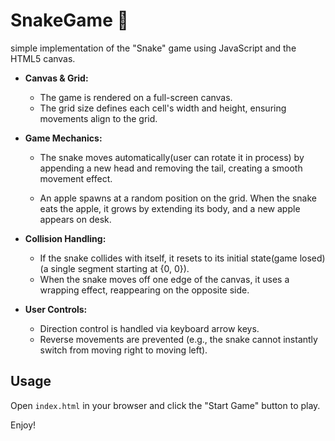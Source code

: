 # SnakeGame 🐍

simple implementation of the "Snake" game using JavaScript and the HTML5 canvas.

- **Canvas & Grid:**  
  - The game is rendered on a full-screen canvas.  
  - The grid size defines each cell's width and height, ensuring movements align to the grid.

- **Game Mechanics:**  
  - The snake moves automatically(user can rotate it in process) by appending a new head and removing the tail, creating a smooth movement effect.  

  - An apple spawns at a random position on the grid. When the snake eats the apple, it grows by extending its body, and a new apple appears on desk.
  
- **Collision Handling:**  
  - If the snake collides with itself, it resets to its initial state(game losed) (a single segment starting at {0, 0}).  
  - When the snake moves off one edge of the canvas, it uses a wrapping effect, reappearing on the opposite side.

- **User Controls:**  
  - Direction control is handled via keyboard arrow keys.  
  - Reverse movements are prevented (e.g., the snake cannot instantly switch from moving right to moving left).

## Usage

Open `index.html` in your browser and click the "Start Game" button to play.

Enjoy!

